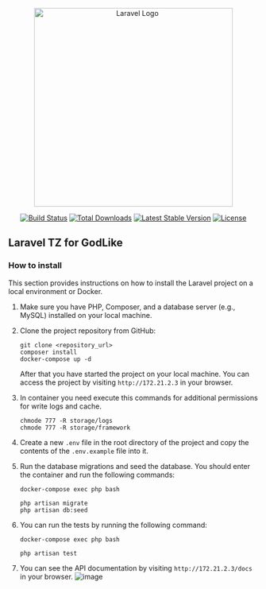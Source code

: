 <p align="center"><a href="https://laravel.com" target="_blank"><img src="https://raw.githubusercontent.com/laravel/art/master/logo-lockup/5%20SVG/2%20CMYK/1%20Full%20Color/laravel-logolockup-cmyk-red.svg" width="400" alt="Laravel Logo"></a></p>

<p align="center">
<a href="https://github.com/laravel/framework/actions"><img src="https://github.com/laravel/framework/workflows/tests/badge.svg" alt="Build Status"></a>
<a href="https://packagist.org/packages/laravel/framework"><img src="https://img.shields.io/packagist/dt/laravel/framework" alt="Total Downloads"></a>
<a href="https://packagist.org/packages/laravel/framework"><img src="https://img.shields.io/packagist/v/laravel/framework" alt="Latest Stable Version"></a>
<a href="https://packagist.org/packages/laravel/framework"><img src="https://img.shields.io/packagist/l/laravel/framework" alt="License"></a>
</p>

## Laravel TZ for GodLike

### How to install

This section provides instructions on how to install the Laravel project on a local environment or Docker.
1. Make sure you have PHP, Composer, and a database server (e.g., MySQL) installed on your local machine.

2. Clone the project repository from GitHub:

    ```shell
    git clone <repository_url>
    composer install
    docker-compose up -d
    ```
    After that you have started the project on your local machine. You can access the project by visiting `http://172.21.2.3` in your browser.

3. In container you need execute this commands for additional permissions for write logs and cache. 

    ```shell
    chmode 777 -R storage/logs
    chmode 777 -R storage/framework
    ```

4. Create a new `.env` file in the root directory of the project and copy the contents of the `.env.example` file into it.

5. Run the database migrations and seed the database. You should enter the container and run the following commands:

    ```shell
    docker-compose exec php bash

    php artisan migrate
    php artisan db:seed
    ```

6. You can run the tests by running the following command:

    ```shell
    docker-compose exec php bash

    php artisan test
    ```

7. You can see the API documentation by visiting `http://172.21.2.3/docs` in your browser.
![image](https://github.com/user-attachments/assets/0e919c3a-bec2-4e92-9421-3c8da27a53ef)
